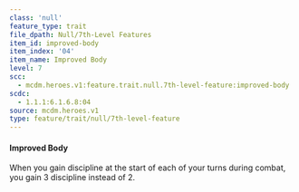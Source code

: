 ```yaml
---
class: 'null'
feature_type: trait
file_dpath: Null/7th-Level Features
item_id: improved-body
item_index: '04'
item_name: Improved Body
level: 7
scc:
  - mcdm.heroes.v1:feature.trait.null.7th-level-feature:improved-body
scdc:
  - 1.1.1:6.1.6.8:04
source: mcdm.heroes.v1
type: feature/trait/null/7th-level-feature
---
```


#### Improved Body

When you gain discipline at the start of each of your turns during combat, you gain 3 discipline instead of 2.
